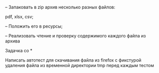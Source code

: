 
– Запаковать в zip архив несколько разных файлов:

  pdf, 
  xlsx,
  csv;

– Положить его в ресурсы;

– Реализовать чтение и проверку содержимого каждого файла из архива

  Задачка со *

Написать автотест для скачивания файла из firefox с фикстурой удаления файла из временной директории tmp перед каждым тестом
